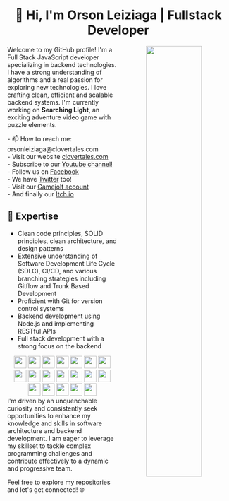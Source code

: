 <div align="center">
  <h1>👋 Hi, I'm Orson Leiziaga | Fullstack Developer</h1>
  <img src="https://clovertales.com/_next/image?url=https%3A%2F%2Fd3m7subrhfd0on.cloudfront.net%2Fresources%2FsnowBg-small.png&w=640&q=75)" align="right" width="50%" />
  <div align="left">
    <p>
    Welcome to my GitHub profile! I'm a Full Stack JavaScript developer specializing in backend technologies. I have a strong understanding of algorithms and a real passion for exploring new technologies. I love crafting clean, efficient and scalable backend systems. I'm currently working on <strong>Searching Light</strong>, an exciting adventure video game with puzzle elements. </p>
  
<p>
- 📫 How to reach me: orsonleiziaga@clovertales.com<br>
- Visit our website <a href="https://clovertales.com">clovertales.com</a><br>
- Subscribe to our <a href="https://www.youtube.com/@clovertales">Youtube channel!</a><br>
- Follow us on <a href="https://www.facebook.com/clovertalesdev">Facebook</a><br>
- We have <a href="https://twitter.com/clovertales">Twitter</a> too!<br>
- Visit our <a href="https://gamejolt.com/@CloverTales">Gamejolt account</a><br>
- And finally our <a href="https://clovertales.itch.io/">Itch.io</a><br>
    </p>
  </div>
</div>

## 🔭 Expertise
- Clean code principles, SOLID principles, clean architecture, and design patterns
- Extensive understanding of Software Development Life Cycle (SDLC), CI/CD, and various branching strategies including Gitflow and Trunk Based Development
- Proficient with Git for version control systems
- Backend development using Node.js and implementing RESTful APIs
- Full stack development with a strong focus on the backend
<div align="center">
  <img src="https://cdn.jsdelivr.net/gh/devicons/devicon/icons/react/react-original.svg" height="28px" width="28px" />
  <img src="https://cdn.jsdelivr.net/gh/devicons/devicon/icons/nodejs/nodejs-original.svg" height="28px" width="28px" />
  <img src="https://cdn.jsdelivr.net/gh/devicons/devicon/icons/nestjs/nestjs-plain.svg" height="28px" width="28px" />
  <img src="https://cdn.jsdelivr.net/gh/devicons/devicon/icons/typescript/typescript-original.svg" height="28px" width="28px"  />
  <img src="https://cdn.jsdelivr.net/gh/devicons/devicon/icons/javascript/javascript-original.svg" height="28px" width="28px"  />
  <img src="https://cdn.jsdelivr.net/gh/devicons/devicon/icons/express/express-original.svg" height="28px" width="28px" />
  <img src="https://cdn.jsdelivr.net/gh/devicons/devicon/icons/docker/docker-original.svg" height="28px" width="28px" />
  <img src="https://cdn.jsdelivr.net/gh/devicons/devicon/icons/eslint/eslint-original.svg" height="28px" width="28px" />
  <img src="https://cdn.jsdelivr.net/gh/devicons/devicon/icons/git/git-original.svg" height="28px" width="28px" />
  <img src="https://cdn.jsdelivr.net/gh/devicons/devicon/icons/github/github-original.svg" height="28px" width="28px" />
  <img src="https://cdn.jsdelivr.net/gh/devicons/devicon/icons/jest/jest-plain.svg" height="28px" width="28px" />
  <img src="https://cdn.jsdelivr.net/gh/devicons/devicon/icons/mocha/mocha-plain.svg" height="28px" width="28px" />
  <img src="https://cdn.jsdelivr.net/gh/devicons/devicon/icons/mongodb/mongodb-original.svg" height="28px" width="28px" />
  <img src="https://cdn.jsdelivr.net/gh/devicons/devicon/icons/mysql/mysql-original.svg" height="28px" width="28px" />
  <img src="https://cdn.jsdelivr.net/gh/devicons/devicon/icons/nextjs/nextjs-original.svg" height="28px" width="28px" />
  <img src="https://cdn.jsdelivr.net/gh/devicons/devicon/icons/redux/redux-original.svg" height="28px" width="28px" />
  <img src="https://cdn.jsdelivr.net/gh/devicons/devicon/icons/sequelize/sequelize-original.svg" height="28px" width="28px" />
  <img src="https://cdn.jsdelivr.net/gh/devicons/devicon/icons/socketio/socketio-original.svg" height="28px" width="28px" />
  <img src="https://cdn.jsdelivr.net/gh/devicons/devicon/icons/unity/unity-original.svg" height="28px" width="28px" />     
</div>
I'm driven by an unquenchable curiosity and consistently seek opportunities to enhance my knowledge and skills in software architecture and backend development. I am eager to leverage my skillset to tackle complex programming challenges and contribute effectively to a dynamic and progressive team.

Feel free to explore my repositories and let's get connected! 🌐

